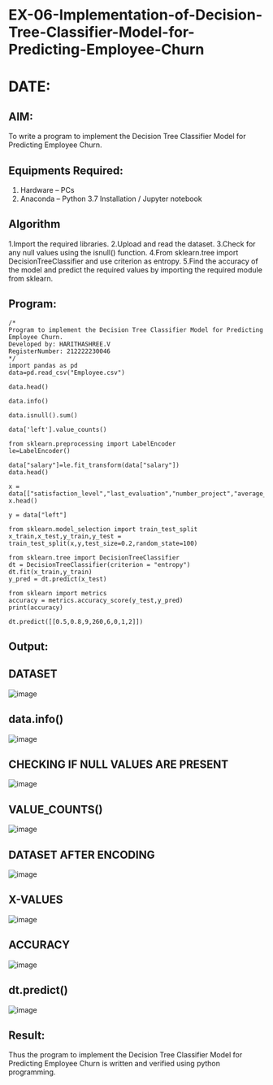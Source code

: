 # EX-06-Implementation-of-Decision-Tree-Classifier-Model-for-Predicting-Employee-Churn
# DATE:
## AIM:
To write a program to implement the Decision Tree Classifier Model for Predicting Employee Churn.

## Equipments Required:
1. Hardware – PCs
2. Anaconda – Python 3.7 Installation / Jupyter notebook

## Algorithm
1.Import the required libraries.
2.Upload and read the dataset.
3.Check for any null values using the isnull() function.
4.From sklearn.tree import DecisionTreeClassifier and use criterion as entropy.
5.Find the accuracy of the model and predict the required values by importing the required module from sklearn.

## Program:
```
/*
Program to implement the Decision Tree Classifier Model for Predicting Employee Churn.
Developed by: HARITHASHREE.V
RegisterNumber: 212222230046
*/
import pandas as pd
data=pd.read_csv("Employee.csv")

data.head()

data.info()

data.isnull().sum()

data['left'].value_counts()

from sklearn.preprocessing import LabelEncoder
le=LabelEncoder()

data["salary"]=le.fit_transform(data["salary"])
data.head()

x = data[["satisfaction_level","last_evaluation","number_project","average_montly_hours","time_spend_company","Work_accident","promotion_last_5years","salary"]]
x.head()

y = data["left"]

from sklearn.model_selection import train_test_split
x_train,x_test,y_train,y_test = train_test_split(x,y,test_size=0.2,random_state=100)

from sklearn.tree import DecisionTreeClassifier
dt = DecisionTreeClassifier(criterion = "entropy")
dt.fit(x_train,y_train)
y_pred = dt.predict(x_test)

from sklearn import metrics
accuracy = metrics.accuracy_score(y_test,y_pred)
print(accuracy)

dt.predict([[0.5,0.8,9,260,6,0,1,2]])
```

## Output:
## DATASET
![image](https://github.com/haritha-venkat/Implementation-of-Decision-Tree-Classifier-Model-for-Predicting-Employee-Churn/assets/121285701/eadd9524-ca49-4702-a038-1b17d643e32e)

## data.info()
![image](https://github.com/haritha-venkat/Implementation-of-Decision-Tree-Classifier-Model-for-Predicting-Employee-Churn/assets/121285701/bd66b8e0-85da-4b65-8cec-ccd1ab3cfa92)


## CHECKING IF NULL VALUES ARE PRESENT
![image](https://github.com/haritha-venkat/Implementation-of-Decision-Tree-Classifier-Model-for-Predicting-Employee-Churn/assets/121285701/7c01ab07-be7f-4aef-a166-f750c7e9bc3e)

## VALUE_COUNTS()
![image](https://github.com/haritha-venkat/Implementation-of-Decision-Tree-Classifier-Model-for-Predicting-Employee-Churn/assets/121285701/66008e54-d055-4478-a980-c4735a723a24)


## DATASET AFTER ENCODING

![image](https://github.com/haritha-venkat/Implementation-of-Decision-Tree-Classifier-Model-for-Predicting-Employee-Churn/assets/121285701/b2ce6ba2-529c-4b17-8960-fad60d7a2c6d)
## X-VALUES

![image](https://github.com/haritha-venkat/Implementation-of-Decision-Tree-Classifier-Model-for-Predicting-Employee-Churn/assets/121285701/1f833ca6-e8e3-4766-ae7b-e914b5081aa9)


## ACCURACY
![image](https://github.com/haritha-venkat/Implementation-of-Decision-Tree-Classifier-Model-for-Predicting-Employee-Churn/assets/121285701/a0dfbbcb-70f0-4043-b092-1d87747e66d8)

## dt.predict()
![image](https://github.com/haritha-venkat/Implementation-of-Decision-Tree-Classifier-Model-for-Predicting-Employee-Churn/assets/121285701/02864350-6c13-4d56-b494-53407665fd4e)

## Result:
Thus the program to implement the  Decision Tree Classifier Model for Predicting Employee Churn is written and verified using python programming.

